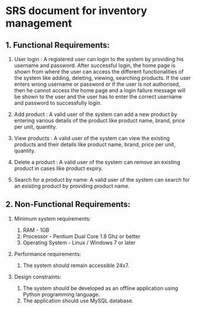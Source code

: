 # SRS document for inventory management

## 1. Functional Requirements:
1. User login : A registered user can login to the system by providing his username and password.
	 After successful login, the home page is shown from where the user can access the different 
	 functionalities of the system like adding, deleting, viewing, searching products. 
	 If the user enters wrong username or password or if the user is not authorised,
	 then he cannot access the home page and a login failure message will be shown to the user and the
	 user has to enter the correct username and password to successfully login.
	   
2. Add product : A valid user of the system can add a new product by entering various details of the
	 product like product name, brand, price per unit, quantity.
	   
3. View products : A valid user of the system can view the existing products and their details like
	 product name, brand, price per unit, quantity.
	
4. Delete a product : A valid user of the system can remove an existing product in cases like product
	 expiry.

5. Search for a product by name: A valid user of the system can search for an existing product by providing product name.
	
## 2. Non-Functional Requirements:
1. Minimum system requirements:
	 1. RAM - 1GB
	 2. Processor - Pentium Dual Core 1.8 Ghz or better
   	 3. Operating System - Linux / Windows 7 or later
   
2. Performance requirements: 
	 1. The system should remain accessible 24x7.
  
3. Design constraints:
	 1. The system should be developed as an offline application using Python programming language.
	 2. The application should use MySQL database.

